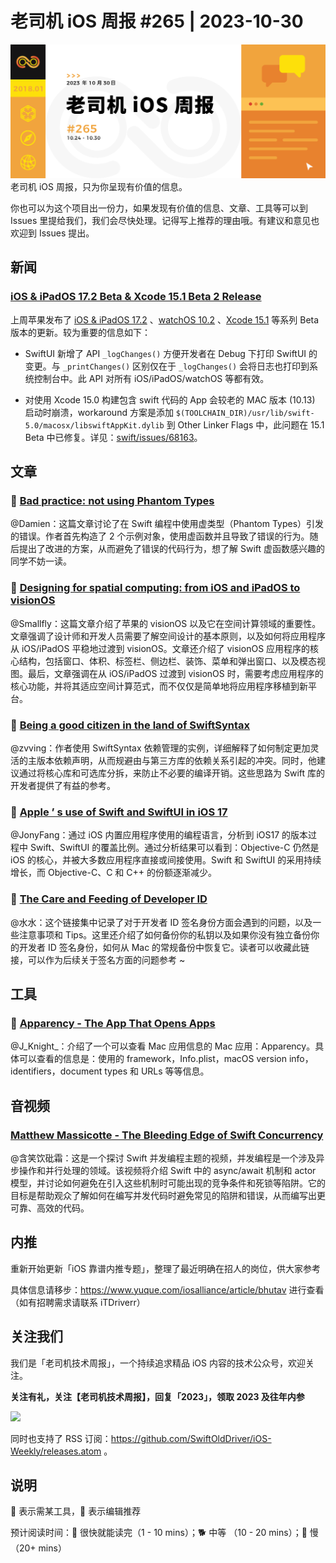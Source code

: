 # 老司机 iOS 周报 #265 | 2023-10-30

![ios-weekly](https://github.com/SwiftOldDriver/iOS-Weekly/blob/master/assets/weekly-header/265.png?raw=true)
老司机 iOS 周报，只为你呈现有价值的信息。

你也可以为这个项目出一份力，如果发现有价值的信息、文章、工具等可以到 Issues 里提给我们，我们会尽快处理。记得写上推荐的理由哦。有建议和意见也欢迎到 Issues 提出。

## 新闻

### [iOS & iPadOS 17.2 Beta & Xcode 15.1 Beta 2 Release](https://developer.apple.com/documentation/ios-ipados-release-notes/ios-ipados-17_2-release-notes)

上周苹果发布了 [iOS & iPadOS 17.2](https://developer.apple.com/documentation/ios-ipados-release-notes/ios-ipados-17_2-release-notes) 、[watchOS 10.2](https://developer.apple.com/documentation/watchos-release-notes/watchos-10_2-release-notes) 、[Xcode 15.1](https://developer.apple.com/documentation/Xcode-Release-Notes/xcode-15_1-release-notes) 等系列 Beta 版本的更新。较为重要的信息如下：

- SwiftUI 新增了 API ``_logChanges()`` 方便开发者在 Debug 下打印 SwiftUI 的变更。与 ``_printChanges()`` 区别仅在于 ``_logChanges()`` 会将日志也打印到系统控制台中。此 API 对所有 iOS/iPadOS/watchOS 等都有效。

- 对使用 Xcode 15.0 构建包含 swift 代码的 App 会较老的 MAC 版本 (10.13) 启动时崩溃，workaround 方案是添加 ``$(TOOLCHAIN_DIR)/usr/lib/swift-5.0/macosx/libswiftAppKit.dylib`` 到 Other Linker Flags 中，此问题在 15.1 Beta 中已修复。详见：[swift/issues/68163](https://github.com/apple/swift/issues/68163)。

## 文章

### 🐎 [Bad practice: not using Phantom Types](https://www.swiftwithvincent.com/blog/bad-practice-not-using-phantom-types)

@Damien：这篇文章讨论了在 Swift 编程中使用虚类型（Phantom Types）引发的错误。作者首先构造了 2 个示例对象，使用虚函数并且导致了错误的行为。随后提出了改进的方案，从而避免了错误的代码行为，想了解 Swift 虚函数感兴趣的同学不妨一读。

### 🐎 [Designing for spatial computing: from iOS and iPadOS to visionOS](https://www.createwithswift.com/designing-for-visionos-shifting-from-ios-and-ipados/)

@Smallfly：这篇文章介绍了苹果的 visionOS 以及它在空间计算领域的重要性。文章强调了设计师和开发人员需要了解空间设计的基本原则，以及如何将应用程序从 iOS/iPadOS 平稳地过渡到 visionOS。文章还介绍了 visionOS 应用程序的核心结构，包括窗口、体积、标签栏、侧边栏、装饰、菜单和弹出窗口、以及模态视图。最后，文章强调在从 iOS/iPadOS 过渡到 visionOS 时，需要考虑应用程序的核心功能，并将其适应空间计算范式，而不仅仅是简单地将应用程序移植到新平台。

### 🐎 [Being a good citizen in the land of SwiftSyntax](https://www.pointfree.co/blog/posts/116-being-a-good-citizen-in-the-land-of-swiftsyntax)

@zvving：作者使用 SwiftSyntax 依赖管理的实例，详细解释了如何制定更加灵活的主版本依赖声明，从而规避由与第三方库的依赖关系引起的冲突。同时，他建议通过将核心库和可选库分拆，来防止不必要的编译开销。这些思路为 Swift 库的开发者提供了有益的参考。

### 🐎 [Apple ’ s use of Swift and SwiftUI in iOS 17](https://blog.timac.org/2023/1019-state-of-swift-and-swiftui-ios17/)

@JonyFang：通过 iOS 内置应用程序使用的编程语言，分析到 iOS17 的版本过程中 Swift、SwiftUI 的覆盖比例。通过分析结果可以看到：Objective-C 仍然是 iOS 的核心，并被大多数应用程序直接或间接使用。Swift 和 SwiftUI 的采用持续增长，而 Objective-C、C 和 C++ 的份额逐渐减少。

### 🐎 [The Care and Feeding of Developer ID](https://developer.apple.com/forums/thread/732320)

@水水：这个链接集中记录了对于开发者 ID 签名身份方面会遇到的问题，以及一些注意事项和 Tips。这里还介绍了如何备份你的私钥以及如果你没有独立备份你的开发者 ID 签名身份，如何从 Mac 的常规备份中恢复它。读者可以收藏此链接，可以作为后续关于签名方面的问题参考 ~

## 工具

### 🐎 [Apparency - The App That Opens Apps](https://www.mothersruin.com/software/Apparency/)

@J_Knight_：介绍了一个可以查看 Mac 应用信息的 Mac 应用：Apparency。具体可以查看的信息是：使用的 framework，Info.plist，macOS version info，identifiers，document types 和 URLs 等等信息。

## 音视频

### [Matthew Massicotte - The Bleeding Edge of Swift Concurrency](https://www.youtube.com/watch?v=HqjqwW12wpw)

@含笑饮砒霜：这是一个探讨 Swift 并发编程主题的视频，并发编程是一个涉及异步操作和并行处理的领域。该视频将介绍 Swift 中的 async/await 机制和 actor 模型，并讨论如何避免在引入这些机制时可能出现的竞争条件和死锁等陷阱。它的目标是帮助观众了解如何在编写并发代码时避免常见的陷阱和错误，从而编写出更可靠、高效的代码。

## 内推

重新开始更新「iOS 靠谱内推专题」，整理了最近明确在招人的岗位，供大家参考

具体信息请移步：https://www.yuque.com/iosalliance/article/bhutav 进行查看（如有招聘需求请联系 iTDriverr）

## 关注我们

我们是「老司机技术周报」，一个持续追求精品 iOS 内容的技术公众号，欢迎关注。

**关注有礼，关注【老司机技术周报】，回复「2023」，领取 2023 及往年内参**

![](https://github.com/SwiftOldDriver/iOS-Weekly/blob/master/assets/qrcode_for_wechat.jpg?raw=true)

同时也支持了 RSS 订阅：https://github.com/SwiftOldDriver/iOS-Weekly/releases.atom 。

## 说明

🚧 表示需某工具，🌟 表示编辑推荐

预计阅读时间：🐎 很快就能读完（1 - 10 mins）；🐕 中等 （10 - 20 mins）；🐢 慢（20+ mins）
